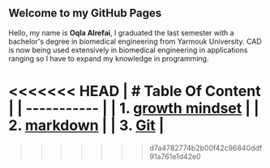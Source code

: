## Welcome to my GitHub Pages
Hello,
my name is **Oqla Alrefai**, I graduated the last semester with a bachelor's degree in biomedical engineering from Yarmouk University.
CAD is now being used extensively in biomedical engineering in applications ranging so I have to expand my knowledge in programming.

<<<<<<< HEAD
| # Table Of Content |
| ----------- |
| 1. [growth mindset](https://oqlaalrefai.github.io/firstproject/growth) |
| 2. [markdown](https://oqlaalrefai.github.io/firstproject/read1) |
| 3. [Git](https://oqlaalrefai.github.io/firstproject/read2) |
=======
>>>>>>> d7a4782774b2b00f42c96840ddf91a761e1d42e0
